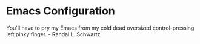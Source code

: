 # Emacs Configuration

You'll have to pry my Emacs from my cold dead oversized control-pressing left pinky finger. - Randal L. Schwartz
